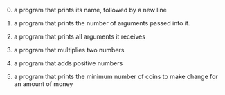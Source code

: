 0. a program that prints its name, followed by a new line

1. a program that prints the number of arguments passed into it.

2. a program that prints all arguments it receives

3. a program that multiplies two numbers

4. a program that adds positive numbers

5. a program that prints the minimum number of coins to make change for an amount of money
